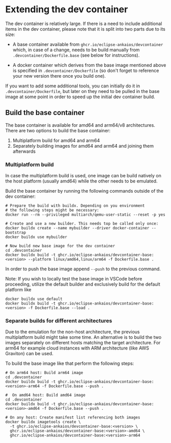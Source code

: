 # Extending the dev container

The dev container is relatively large.
If there is a need to include additional items in the dev container, please note that it is split into two parts due to its size:

* A base container available from `ghcr.io/eclipse-ankaios/devcontainer` which, in case of a change, needs to be build manually from `.devcontainer/Dockerfile.base` (see below for instructions).

* A docker container which derives from the base image mentioned above is specified in `.devcontainer/Dockerfile` (so don't forget to reference your new version there once you build one).

If you want to add some additional tools, you can initially do it in `.devcontainer/Dockerfile`, but later on they need to be pulled in the base image at some point in order to speed up the initial dev container build.

## Build the base container

The base container is available for amd64 and arm64/v8 architectures. There are two options to build the base container:

1. Multiplatform build for amd64 and arm64
2. Separately building images for amd64 and arm64 and joining them afterwards

### Multiplatform build

In case the multiplatform build is used, one image can be build natively on the host platform (usually amd64) while the other needs to be emulated.

Build the base container by running the following commands outside of the dev container:

```shell
# Prepare the build with buildx. Depending on you environment
# the following steps might be necessary:
docker run --rm --privileged multiarch/qemu-user-static --reset -p yes

# Create and use a new builder. This needs top be called only once:
docker buildx create --name mybuilder --driver docker-container --bootstrap
docker buildx use mybuilder

# Now build new base image for the dev container
cd .devcontainer
docker buildx build -t ghcr.io/eclipse-ankaios/devcontainer-base:<version> --platform linux/amd64,linux/arm64 -f Dockerfile.base .
```

In order to push the base image append `--push` to the previous command.

Note: If you wish to locally test the base image in VSCode before proceeding, utilize the default builder and exclusively build for the default platform like

```shell
docker buildx use default
docker buildx build -t ghcr.io/eclipse-ankaios/devcontainer-base:<version> -f Dockerfile.base --load .
```

### Separate builds for different architectures

Due to the emulation for the non-host architecture, the previous multiplatform build might take some time.
An alternative is to build the two images separately on different hosts matching the target architecture.
For arm64 for example cloud instances with ARM architecture (like AWS Graviton) can be used.

To build the base image like that perform the following steps:

```shell
# On arm64 host: Build arm64 image
cd .devcontainer
docker buildx build -t ghcr.io/eclipse-ankaios/devcontainer-base:<version>-arm64 -f Dockerfile.base --push .

#  On amd64 host: Build amd64 image
cd .devcontainer
docker buildx build -t ghcr.io/eclipse-ankaios/devcontainer-base:<version>-amd64 -f Dockerfile.base --push .

# On any host: Create manifest list referencing both images
docker buildx imagetools create \
  -t ghcr.io/eclipse-ankaios/devcontainer-base:<version> \
  ghcr.io/eclipse-ankaios/devcontainer-base:<version>-amd64 \
  ghcr.io/eclipse-ankaios/devcontainer-base:<version>-arm64
```
